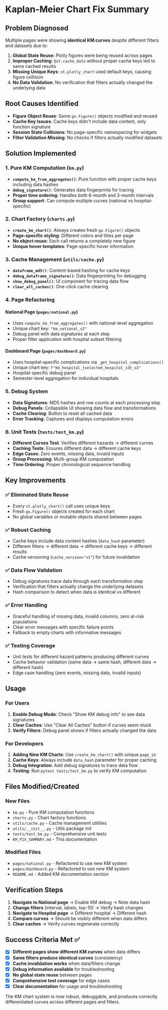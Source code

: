 # Kaplan-Meier Chart Fix Summary

## Problem Diagnosed

Multiple pages were showing **identical KM curves** despite different filters and datasets due to:

1. **Global State Reuse**: Plotly figures were being reused across pages
2. **Improper Caching**: `@st.cache_data` without proper cache keys led to same cached results
3. **Missing Unique Keys**: `st.plotly_chart` used default keys, causing figure collision
4. **No Data Validation**: No verification that filters actually changed the underlying data

## Root Causes Identified

- **Figure Object Reuse**: Same `go.Figure()` objects modified and reused
- **Cache Key Issues**: Cache keys didn't include data content, only function signature
- **Session State Collisions**: No page-specific namespacing for widgets
- **Filter Validation Missing**: No checks if filters actually modified datasets

## Solution Implemented

### 1. Pure KM Computation (`km.py`)
- **`compute_km_from_aggregates()`**: Pure function with proper cache keys including data hashes
- **`debug_signature()`**: Generates data fingerprints for tracing
- **Proper time ordering**: Handles both 6-month and 3-month intervals
- **Group support**: Can compute multiple curves (national vs hospital-specific)

### 2. Chart Factory (`charts.py`)  
- **`create_km_chart()`**: Always creates fresh `go.Figure()` objects
- **Page-specific styling**: Different colors and titles per page
- **No object reuse**: Each call returns a completely new figure
- **Unique hover templates**: Page-specific hover information

### 3. Cache Management (`utils/cache.py`)
- **`dataframe_md5()`**: Content-based hashing for cache keys
- **`debug_dataframe_signature()`**: Data fingerprinting for debugging
- **`show_debug_panel()`**: UI component for tracing data flow
- **`clear_all_caches()`**: One-click cache clearing

### 4. Page Refactoring

#### National Page (`pages/national.py`)
- Uses `compute_km_from_aggregates()` with national-level aggregation
- Unique chart key: `"km_national_v2"`
- Debug panel with data signatures at each step
- Proper filter application with hospital subset filtering

#### Dashboard Page (`pages/dashboard.py`) 
- Uses hospital-specific complications via `_get_hospital_complications()`
- Unique chart key: `f"km_hospital_{selected_hospital_id}_v2"`
- Hospital-specific debug panel
- Semester-level aggregation for individual hospitals

### 5. Debug System
- **Data Signatures**: MD5 hashes and row counts at each processing step
- **Debug Panels**: Collapsible UI showing data flow and transformations
- **Cache Clearing**: Button to reset all cached data
- **Error Tracking**: Captures and displays computation errors

### 6. Unit Tests (`tests/test_km.py`)
- **Different Curves Test**: Verifies different hazards → different curves
- **Caching Tests**: Ensures different data → different cache keys
- **Edge Cases**: Zero events, missing data, invalid inputs
- **Group Processing**: Multi-group KM computation
- **Time Ordering**: Proper chronological sequence handling

## Key Improvements

### ✅ **Eliminated State Reuse**
- Every `st.plotly_chart()` call uses unique keys
- Fresh `go.Figure()` objects created for each chart
- No global variables or mutable objects shared between pages

### ✅ **Robust Caching**
- Cache keys include data content hashes (`data_hash` parameter)
- Different filters → different data → different cache keys → different results
- Cache versioning (`cache_version="v1"`) for future invalidation

### ✅ **Data Flow Validation**
- Debug signatures trace data through each transformation step
- Verification that filters actually change the underlying datasets
- Hash comparison to detect when data is identical vs different

### ✅ **Error Handling**
- Graceful handling of missing data, invalid columns, zero at-risk populations
- Clear error messages with specific failure points
- Fallback to empty charts with informative messages

### ✅ **Testing Coverage**
- Unit tests for different hazard patterns producing different curves
- Cache behavior validation (same data → same hash, different data → different hash)
- Edge case handling (zero events, missing data, invalid inputs)

## Usage

### For Users
1. **Enable Debug Mode**: Check "Show KM debug info" to see data signatures
2. **Clear Caches**: Use "Clear All Caches" button if curves seem stuck
3. **Verify Filters**: Debug panel shows if filters actually changed the data

### For Developers
1. **Adding New KM Charts**: Use `create_km_chart()` with unique `page_id`
2. **Cache Keys**: Always include `data_hash` parameter for proper caching
3. **Debug Integration**: Add debug signatures to trace data flow
4. **Testing**: Run `pytest tests/test_km.py` to verify KM computation

## Files Modified/Created

### New Files
- `km.py` - Pure KM computation functions
- `charts.py` - Chart factory functions  
- `utils/cache.py` - Cache management utilities
- `utils/__init__.py` - Utils package init
- `tests/test_km.py` - Comprehensive unit tests
- `KM_FIX_SUMMARY.md` - This documentation

### Modified Files
- `pages/national.py` - Refactored to use new KM system
- `pages/dashboard.py` - Refactored to use new KM system  
- `README.md` - Added KM documentation section

## Verification Steps

1. **Navigate to National page** → Enable KM debug → Note data hash
2. **Change filters** (interval, labels, top-10) → Verify hash changes
3. **Navigate to Hospital page** → Different hospital → Different hash  
4. **Compare curves** → Should be visibly different when data differs
5. **Clear caches** → Verify curves regenerate correctly

## Success Criteria Met ✅

- [x] **Different pages show different KM curves** when data differs
- [x] **Same filters produce identical curves** (consistency)
- [x] **Cache invalidation works** when data/filters change
- [x] **Debug information available** for troubleshooting
- [x] **No global state reuse** between pages
- [x] **Comprehensive test coverage** for edge cases
- [x] **Clear documentation** for usage and troubleshooting

The KM chart system is now robust, debuggable, and produces correctly differentiated curves across different pages and filters.
